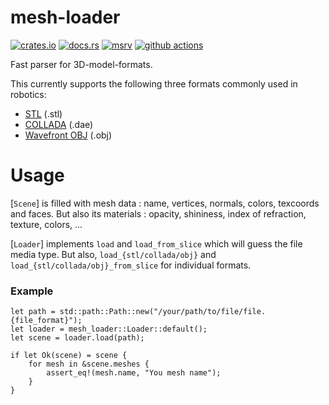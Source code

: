 # mesh-loader

[![crates.io](https://img.shields.io/crates/v/mesh-loader?style=flat-square&logo=rust)](https://crates.io/crates/mesh-loader)
[![docs.rs](https://img.shields.io/badge/docs.rs-mesh--loader-blue?style=flat-square&logo=docs.rs)](https://docs.rs/mesh-loader)
[![msrv](https://img.shields.io/badge/msrv-1.60-blue?style=flat-square&logo=rust)](https://www.rust-lang.org)
[![github actions](https://img.shields.io/github/actions/workflow/status/openrr/mesh-loader/ci.yml?branch=main&style=flat-square&logo=github)](https://github.com/openrr/mesh-loader/actions)

Fast parser for 3D-model-formats.

This currently supports the following three formats commonly used in robotics:

- [STL](https://en.wikipedia.org/wiki/STL_(file_format)) (.stl)
- [COLLADA](https://en.wikipedia.org/wiki/COLLADA) (.dae)
- [Wavefront OBJ](https://en.wikipedia.org/wiki/Wavefront_.obj_file) (.obj)

# Usage
[`Scene`] is filled with mesh data : name, vertices, normals, colors, texcoords and faces. But also its materials : opacity, shininess, index of refraction, texture, colors, ...

[`Loader`] implements `load` and `load_from_slice` which will guess the file media type. But also, `load_{stl/collada/obj}` and `load_{stl/collada/obj}_from_slice` for individual formats.

### Example
```
let path = std::path::Path::new("/your/path/to/file/file.{file_format}");
let loader = mesh_loader::Loader::default();
let scene = loader.load(path);

if let Ok(scene) = scene {
    for mesh in &scene.meshes {
        assert_eq!(mesh.name, "You mesh name");
    }
}
```
